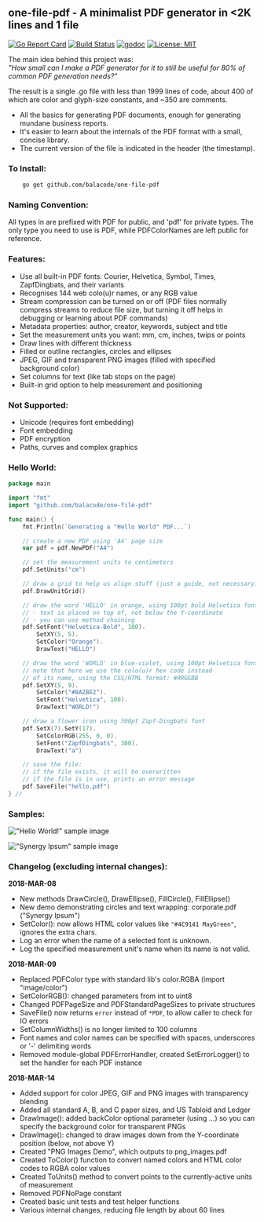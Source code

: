 ## one-file-pdf - A minimalist PDF generator in &lt;2K lines and 1 file
[![Go Report Card](https://goreportcard.com/badge/github.com/balacode/one-file-pdf)](https://goreportcard.com/report/github.com/balacode/one-file-pdf)
[![Build Status](https://travis-ci.org/balacode/one-file-pdf.svg?branch=master)](https://travis-ci.org/balacode/one-file-pdf)
[![godoc](https://godoc.org/github.com/balacode/one-file-pdf?status.svg)](https://godoc.org/github.com/balacode/one-file-pdf)
[![License: MIT](https://img.shields.io/badge/License-MIT-blue.svg)](https://opensource.org/licenses/MIT)  

The main idea behind this project was:  
*"How small can I make a PDF generator for it to still be useful for 80% of common PDF generation needs?"*

The result is a single .go file with less than 1999 lines of code, about 400 of which are color and glyph-size constants, and ~350 are comments.

- All the basics for generating PDF documents, enough for generating mundane business reports.
- It's easier to learn about the internals of the PDF format with a small, concise library.
- The current version of the file is indicated in the header (the timestamp).

### To Install:  

```bash
    go get github.com/balacode/one-file-pdf
```

### Naming Convention:  
All types in are prefixed with PDF for public, and 'pdf' for private types.
The only type you need to use is PDF, while PDFColorNames are left public for reference.

### Features:  
- Use all built-in PDF fonts: Courier, Helvetica, Symbol, Times, ZapfDingbats, and their variants
- Recognises 144 web colo(u)r names, or any RGB value
- Stream compression can be turned on or off (PDF files normally compress streams to reduce file size, but turning it off helps in debugging or learning about PDF commands)
- Metadata properties: author, creator, keywords, subject and title
- Set the measurement units you want: mm, cm, inches, twips or points
- Draw lines with different thickness
- Filled or outline rectangles, circles and ellipses
- JPEG, GIF and transparent PNG images (filled with specified background color)
- Set columns for text (like tab stops on the page)
- Built-in grid option to help measurement and positioning

### Not Supported:  
- Unicode (requires font embedding)
- Font embedding
- PDF encryption
- Paths, curves and complex graphics

### Hello World:  

```go
package main 

import "fmt"
import "github.com/balacode/one-file-pdf"

func main() {
	fmt.Println(`Generating a "Hello World" PDF...`)

	// create a new PDF using 'A4' page size
	var pdf = pdf.NewPDF("A4")

	// set the measurement units to centimeters
	pdf.SetUnits("cm")

	// draw a grid to help us align stuff (just a guide, not necessary)
	pdf.DrawUnitGrid()

	// draw the word 'HELLO' in orange, using 100pt bold Helvetica font
	// - text is placed on top of, not below the Y-coordinate
	// - you can use method chaining
	pdf.SetFont("Helvetica-Bold", 100).
		SetXY(5, 5).
		SetColor("Orange").
		DrawText("HELLO")

	// draw the word 'WORLD' in blue-violet, using 100pt Helvetica font
	// note that here we use the colo(u)r hex code instead
	// of its name, using the CSS/HTML format: #RRGGBB
	pdf.SetXY(5, 9).
		SetColor("#8A2BE2").
		SetFont("Helvetica", 100).
		DrawText("WORLD!")

	// draw a flower icon using 300pt Zapf-Dingbats font
	pdf.SetX(7).SetY(17).
		SetColorRGB(255, 0, 0).
		SetFont("ZapfDingbats", 300).
		DrawText("a")

	// save the file:
	// if the file exists, it will be overwritten
	// if the file is in use, prints an error message
	pdf.SaveFile("hello.pdf")
} //                                                                        main
```

### Samples:

!["Hello World!" sample image](demo/samples/hello.png)  

!["Synergy Ipsum" sample image](demo/samples/corporate.png)  

### Changelog (excluding internal changes):

**2018-MAR-08**
- New methods DrawCircle(), DrawEllipse(), FillCircle(), FillEllipse()
- New demo demonstrating circles and text wrapping: corporate.pdf ("Synergy Ipsum")
- SetColor(): now allows HTML color values like `"#4C9141 MayGreen"`, ignores the extra chars.
- Log an error when the name of a selected font is unknown.
- Log the specified measurement unit's name when its name is not valid.

**2018-MAR-09**
- Replaced PDFColor type with standard lib's color.RGBA (import "image/color")
- SetColorRGB(): changed parameters from int to uint8
- Changed PDFPageSize and PDFStandardPageSizes to private structures
- SaveFile() now returns `error` instead of `*PDF`, to allow caller to check for IO errors
- SetColumnWidths() is no longer limited to 100 columns
- Font names and color names can be specified with spaces, underscores or '-' delimiting words
- Removed module-global PDFErrorHandler, created SetErrorLogger() to set the handler for each PDF instance

**2018-MAR-14**
- Added support for color JPEG, GIF and PNG images with transparency blending
- Added all standard A, B, and C paper sizes, and US Tabloid and Ledger
- DrawImage(): added backColor optional parameter (using ...) so you can specify the background color for transparent PNGs
- DrawImage(): changed to draw images down from the Y-coordinate position (below, not above Y)
- Created "PNG Images Demo", which outputs to png_images.pdf
- Created ToColor() function to convert named colors and HTML color codes to RGBA color values
- Created ToUnits() method to convert points to the currently-active units of measurement
- Removed PDFNoPage constant
- Created basic unit tests and test helper functions
- Various internal changes, reducing file length by about 60 lines
